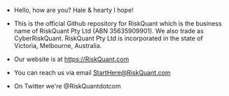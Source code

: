 - Hello, how are you? Hale & hearty I hope!

- This is the official Github repository for RiskQuant which is the business name of RiskQuant Pty Ltd (ABN 35635909901). We also trade as CyberRiskQuant. RiskQuant Pty Ltd is incorporated in the state of Victoria, Melbourne, Australia.

- Our website is at https://RiskQuant.com

- You can reach us via email StartHere@RiskQuant.com

- On Twitter we're @RiskQuantdotcom

<!---
RiskQuantDotCom/RiskQuantDotCom is a ✨ special ✨ repository because its `README.md` (this file) appears on your GitHub profile.
--->
